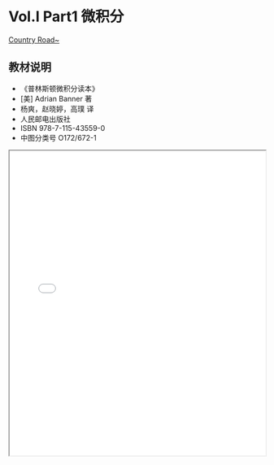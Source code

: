 # Vol.I Part1 微积分

[Country Road~](/readme.md)

## 教材说明

- 《普林斯顿微积分读本》
- [美] Adrian Banner 著
- 杨爽，赵晓婷，高璞 译
- 人民邮电出版社
- ISBN 978-7-115-43559-0
- 中图分类号 O172/672-1



<iframe src="/misc/I.1.pdf" width="100%" height="600"></iframe>



















